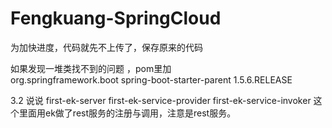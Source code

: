 # Fengkuang-SpringCloud

为加快进度，代码就先不上传了，保存原来的代码

如果发现一堆类找不到的问题 ，pom里加  
<parent>
	    <groupId>org.springframework.boot</groupId>
	    <artifactId>spring-boot-starter-parent</artifactId>
	    <version>1.5.6.RELEASE</version>
	 </parent>
   
 3.2 说说 first-ek-server first-ek-service-provider   first-ek-service-invoker 
 这个里面用ek做了rest服务的注册与调用，注意是rest服务。
   
   
   
